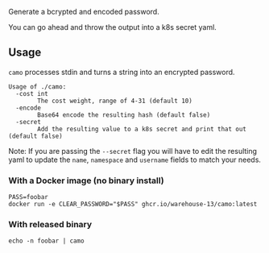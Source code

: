 Generate a bcrypted and encoded password.

You can go ahead and throw the output into a k8s secret yaml.

## Usage

`camo` processes stdin and turns a string into an encrypted password.

```
Usage of ./camo:
  -cost int
        The cost weight, range of 4-31 (default 10)
  -encode
        Base64 encode the resulting hash (default false)
  -secret
        Add the resulting value to a k8s secret and print that out (default false)
```

Note: If you are passing the `--secret` flag you will have to edit the resulting
yaml to update the `name`, `namespace` and `username` fields to match your needs.

### With a Docker image (no binary install)

```
PASS=foobar
docker run -e CLEAR_PASSWORD="$PASS" ghcr.io/warehouse-13/camo:latest
```

### With released binary

```
echo -n foobar | camo
```

